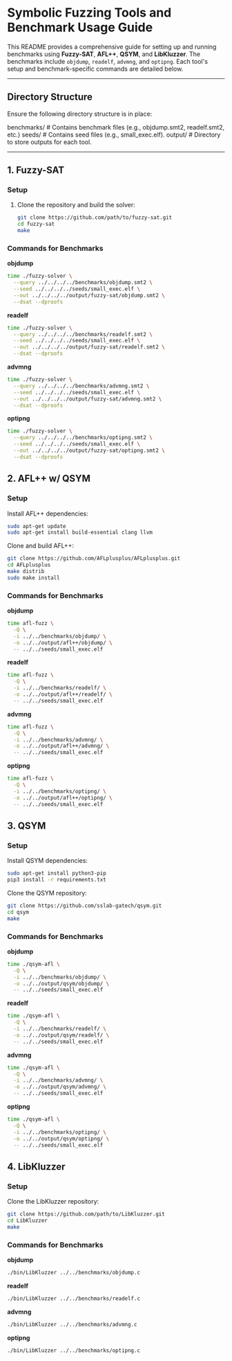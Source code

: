 # Symbolic Fuzzing Tools and Benchmark Usage Guide

This README provides a comprehensive guide for setting up and running benchmarks using **Fuzzy-SAT**, **AFL++**, **QSYM**, and **LibKluzzer**. The benchmarks include `objdump`, `readelf`, `advmng`, and `optipng`. Each tool's setup and benchmark-specific commands are detailed below.

---

## Directory Structure

Ensure the following directory structure is in place:

benchmarks/ # Contains benchmark files (e.g., objdump.smt2, readelf.smt2, etc.) seeds/ # Contains seed files (e.g., small_exec.elf). output/ # Directory to store outputs for each tool.


---

## 1. Fuzzy-SAT

### Setup

1. Clone the repository and build the solver:
   ```bash
   git clone https://github.com/path/to/fuzzy-sat.git
   cd fuzzy-sat
   make
   
### Commands for Benchmarks
**objdump**
   ```bash
   time ./fuzzy-solver \
     --query ../../../../benchmarks/objdump.smt2 \
     --seed ../../../../seeds/small_exec.elf \
     --out ../../../../output/fuzzy-sat/objdump.smt2 \
     --dsat --dproofs
   ```

**readelf**
   ```bash
   time ./fuzzy-solver \
     --query ../../../../benchmarks/readelf.smt2 \
     --seed ../../../../seeds/small_exec.elf \
     --out ../../../../output/fuzzy-sat/readelf.smt2 \
     --dsat --dproofs
   ```

**advmng**
   ```bash
   time ./fuzzy-solver \
     --query ../../../../benchmarks/advmng.smt2 \
     --seed ../../../../seeds/small_exec.elf \
     --out ../../../../output/fuzzy-sat/advmng.smt2 \
     --dsat --dproofs
   ```

**optipng**
   ```bash
   time ./fuzzy-solver \
     --query ../../../../benchmarks/optipng.smt2 \
     --seed ../../../../seeds/small_exec.elf \
     --out ../../../../output/fuzzy-sat/optipng.smt2 \
     --dsat --dproofs
   ```

## 2. AFL++ w/ QSYM

### Setup
Install AFL++ dependencies:
   ```bash
   sudo apt-get update
   sudo apt-get install build-essential clang llvm
   ```
Clone and build AFL++:
   ```bash
   git clone https://github.com/AFLplusplus/AFLplusplus.git
   cd AFLplusplus
   make distrib
   sudo make install
   ```
   
### Commands for Benchmarks

**objdump**
```bash
time afl-fuzz \
  -Q \
  -i ../../benchmarks/objdump/ \
  -o ../../output/afl++/objdump/ \
  -- ../../seeds/small_exec.elf
```
**readelf**
```bash
time afl-fuzz \
  -Q \
  -i ../../benchmarks/readelf/ \
  -o ../../output/afl++/readelf/ \
  -- ../../seeds/small_exec.elf
```
**advmng**
```bash
time afl-fuzz \
  -Q \
  -i ../../benchmarks/advmng/ \
  -o ../../output/afl++/advmng/ \
  -- ../../seeds/small_exec.elf
```
**optipng**
```bash
time afl-fuzz \
  -Q \
  -i ../../benchmarks/optipng/ \
  -o ../../output/afl++/optipng/ \
  -- ../../seeds/small_exec.elf
```
## 3. QSYM

### Setup
Install QSYM dependencies:
```bash
sudo apt-get install python3-pip
pip3 install -r requirements.txt
```
Clone the QSYM repository:
```bash
git clone https://github.com/sslab-gatech/qsym.git
cd qsym
make
```
### Commands for Benchmarks
**objdump**
```bash
time ./qsym-afl \
  -Q \
  -i ../../benchmarks/objdump/ \
  -o ../../output/qsym/objdump/ \
  -- ../../seeds/small_exec.elf
```
**readelf**
```bash
time ./qsym-afl \
  -Q \
  -i ../../benchmarks/readelf/ \
  -o ../../output/qsym/readelf/ \
  -- ../../seeds/small_exec.elf
```
**advmng**
```bash
time ./qsym-afl \
  -Q \
  -i ../../benchmarks/advmng/ \
  -o ../../output/qsym/advmng/ \
  -- ../../seeds/small_exec.elf
```
**optipng**
```bash
time ./qsym-afl \
  -Q \
  -i ../../benchmarks/optipng/ \
  -o ../../output/qsym/optipng/ \
  -- ../../seeds/small_exec.elf
```
## 4. LibKluzzer

### Setup
Clone the LibKluzzer repository:
```bash
git clone https://github.com/path/to/LibKluzzer.git
cd LibKluzzer
make
```
### Commands for Benchmarks
**objdump**
```bash
./bin/LibKluzzer ../../benchmarks/objdump.c
```
**readelf**
```bash
./bin/LibKluzzer ../../benchmarks/readelf.c
```
**advmng**
```bash
./bin/LibKluzzer ../../benchmarks/advmng.c
```
**optipng**
```bash
./bin/LibKluzzer ../../benchmarks/optipng.c
```
